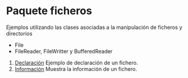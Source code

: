 # Paquete ficheros

Ejemplos utilizando las clases asociadas a la manipulación de ficheros y directorios

- File
- FileReader, FileWritter y BufferedReader

1. [Declaración](https://github.com/franlu/DAM-AD/blob/master/src/ficheros/declaracion.java)
    Ejemplo de declaración de un fichero.
2. [Información](https://github.com/franlu/DAM-AD/blob/master/src/ficheros/informacion.java)
    Muestra la información de un fichero.

